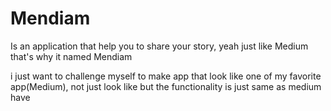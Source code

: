 # Mendiam

Is an application that help you to share your story, yeah just like Medium that's why it named Mendiam

i just want to challenge myself to make app that look like one of my favorite app(Medium), not just look like but the functionality is just same as medium have 
